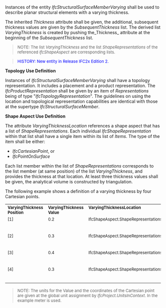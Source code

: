 Instances of the entity _IfcStructuralSurfaceMemberVarying_ shall be used to describe planar structural elements with a varying thickness.

The inherited _Thickness_ attribute shall be given, the additional, subsequent thickness values are given by the _SubsequentThickness_ list. The derived list _VaryingThickness_ is created by pushing the_Thickness_ attribute at the beginning of the _SubsequentThickness_ list.

> <font size="-1">NOTE: The list <i>VaryingThickness</i> and the list
		  <i>ShapeRepresentations</i> of the referenced <i>IfcShapeAspect</i> are
		  corresponding lists.</font>
>

> <font color="#0000FF" size="-1"> HISTORY: New entity in Release IFC2x
		  Edition 2. </font>
> 


****Topology Use Definition****

Instances of _IfcStructuralSurfaceMemberVarying_ shall have a topology representation. It includes a placement and a product representation. The _IfcProductRepresentation_ shall be given by an item of _Representations_ being of type "_IfcTopologyRepresentation_". The guidelines on using the location and topological representation capabilities are identical with those at the supertype _IfcStructuralSurfaceMember_.

****Shape Aspect Use Definition****

The attribute _VaryingThicknessLocation_ references a shape aspect that has a list of _ShapeRepresentations_. Each individual _IfcShapeRepresentation_ within that list shall have a single item within its list of _Items_. The type of the item shall be either:

* _IfcCartesianPoint_, or
* _IfcPointOnSurface_

Each list member within the list of _ShapeRepresentations_ corresponds to the list member (at same position) of the list _VaryingThickness_, and provides the thickness at that location. At least three thickness values shall be given, the analytical volume is constructed by triangulation.

The following example shows a definition of a varying thickness by four Cartesian points.

<table cellspacing="4" cellpadding="2"> 
		<tr valign="TOP"> 
		  <td valign="TOP"><font size="-1"><b>VaryingThickness<br>Position</b></font></td> 
		  <td valign="TOP"><font size="-1"><b>VaryingThickness<br>Value</b></font></td> 
		  <td valign="TOP"><font size="-1"><b>VaryingThicknessLocation</b></font></td> 
		  <td valign="TOP"><font size="-1"><b>Point</b></font></td> 
		  <td valign="TOP"><font size="-1"><b>Coordinates</b></font></td> 
		</tr> 
		<tr valign="TOP"> 
		  <td valign="TOP"><font size="-1">[1]</font></td> 
		  <td valign="TOP"><font size="-1">0.2</font></td> 
		  <td valign="TOP"><font size="-1">IfcShapeAspect.ShapeRepresentations[1]</font></td> 
		  <td valign="TOP"><font size="-1">Items[1]<br>TYPEOF
			 IfcCartesianPoint</font></td> 
		  <td valign="TOP"><font size="-1">[0.,0.]</font></td> 
		</tr> 
		<tr valign="TOP"> 
		  <td valign="TOP"><font size="-1">[2]</font></td> 
		  <td valign="TOP"><font size="-1">0.3</font></td> 
		  <td valign="TOP"><font size="-1">IfcShapeAspect.ShapeRepresentations[2]</font></td> 
		  <td valign="TOP"><font size="-1">Items[2]<br>TYPEOF
			 IfcCartesianPoint</font></td> 
		  <td valign="TOP"><font size="-1">[1.,0.]</font></td> 
		</tr> 
		<tr valign="TOP"> 
		  <td valign="TOP"><font size="-1">[3]</font></td> 
		  <td valign="TOP"><font size="-1">0.4</font></td> 
		  <td valign="TOP"><font size="-1">IfcShapeAspect.ShapeRepresentations[3]</font></td> 
		  <td valign="TOP"><font size="-1">Items[3]<br>TYPEOF
			 IfcCartesianPoint</font></td> 
		  <td valign="TOP"><font size="-1">[1.,1.]</font></td> 
		</tr> 
		<tr valign="TOP"> 
		  <td valign="TOP"><font size="-1">[4]</font></td> 
		  <td valign="TOP"><font size="-1">0.3</font></td> 
		  <td valign="TOP"><font size="-1">IfcShapeAspect.ShapeRepresentations[4]</font></td> 
		  <td valign="TOP"><font size="-1">Items[4]<br>TYPEOF
			 IfcCartesianPoint</font></td> 
		  <td valign="TOP"><font size="-1">[0.,1.]</font></td> 
		</tr> 
	 </table>

> <font size="-1">NOTE: The units for the Value and the coordinates of
		  the Cartesian point are given at the global unit assignment by<i>
		  IfcProject.UnitsInContext</i>. In the example meter is
		  used.</font>
>